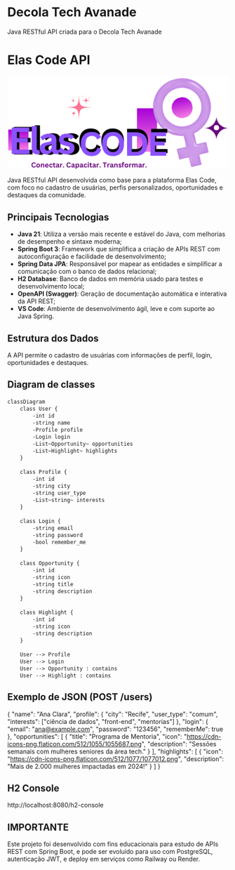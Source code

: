# Decola Tech Avanade
Java RESTful API criada para o Decola Tech Avanade

# Elas Code API

<p align="center">
  <img src="src\main\Yellow and Green Modern Logo (2).png" alt="Logo Elas Code" width="550"/>
</p>


Java RESTful API desenvolvida como base para a plataforma Elas Code, com foco no cadastro de usuárias, perfis personalizados, oportunidades e destaques da comunidade.

## Principais Tecnologias

- **Java 21**: Utiliza a versão mais recente e estável do Java, com melhorias de desempenho e sintaxe moderna;
- **Spring Boot 3**: Framework que simplifica a criação de APIs REST com autoconfiguração e facilidade de desenvolvimento;
- **Spring Data JPA**: Responsável por mapear as entidades e simplificar a comunicação com o banco de dados relacional;
- **H2 Database**: Banco de dados em memória usado para testes e desenvolvimento local;
- **OpenAPI (Swagger)**: Geração de documentação automática e interativa da API REST;
- **VS Code**: Ambiente de desenvolvimento ágil, leve e com suporte ao Java Spring.

## Estrutura dos Dados

A API permite o cadastro de usuárias com informações de perfil, login, oportunidades e destaques.



## Diagram de classes



```mermaid
classDiagram
    class User {
        -int id
        -string name
        -Profile profile
        -Login login
        -List~Opportunity~ opportunities
        -List~Highlight~ highlights
    }

    class Profile {
        -int id
        -string city
        -string user_type
        -List~string~ interests
    }

    class Login {
        -string email
        -string password
        -bool remember_me
    }

    class Opportunity {
        -int id
        -string icon
        -string title
        -string description
    }

    class Highlight {
        -int id
        -string icon
        -string description
    }

    User --> Profile
    User --> Login
    User --> Opportunity : contains
    User --> Highlight : contains

```

## Exemplo de JSON (POST /users)
{
  "name": "Ana Clara",
  "profile": {
    "city": "Recife",
    "user_type": "comum",
    "interests": ["ciência de dados", "front-end", "mentorias"]
  },
  "login": {
    "email": "ana@example.com",
    "password": "123456",
    "rememberMe": true
  },
  "opportunities": [
    {
      "title": "Programa de Mentoria",
      "icon": "https://cdn-icons-png.flaticon.com/512/1055/1055687.png",
      "description": "Sessões semanais com mulheres seniores da área tech."
    }
  ],
  "highlights": [
    {
      "icon": "https://cdn-icons-png.flaticon.com/512/1077/1077012.png",
      "description": "Mais de 2.000 mulheres impactadas em 2024!"
    }
  ]
}


## H2 Console
http://localhost:8080/h2-console


## IMPORTANTE

Este projeto foi desenvolvido com fins educacionais para estudo de APIs REST com Spring Boot, e pode ser evoluído para uso com PostgreSQL, autenticação JWT, e deploy em serviços como Railway ou Render.

